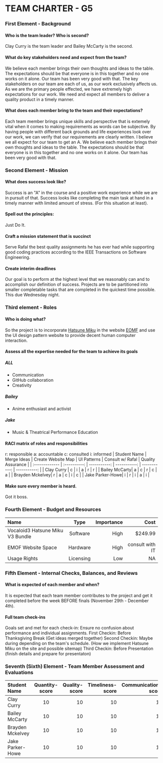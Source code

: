 # TEAM CHARTER - G5

### First Element - Background
#### Who is the team leader? Who is second?
  Clay Curry is the team leader and Bailey McCarty is the second. 

#### What do key stakeholders need and expect from the team?
We believe each member brings their own thoughts and ideas to the table. The expectations should be that everyone is in this together and no one works on it alone. Our team has been very good with that. The key stakeholders on our team are each of us, as our work exclusively affects us. As we are the primary people effected, we have extremely high expectations for our work. 
We need and expect all members to deliver a quality product in a timely manner. 

#### What does each member bring to the team and their expectations?
Each team member brings unique skills and perspective that is extemely vital when it comes to making requirements as words can be subjective. By having people with different back grounds and life experiences look over our work, we can verify that our requirements are clearly written. I believe we all expect for our team to get an A. 
We believe each member brings their own thoughts and ideas to the table. The expectations should be that everyone is in this together and no one works on it alone. Our team has been very good with that.



### Second Element - Mission

#### What does success look like?
Success is an "A" in the course and a positive work experience while we are in pursuit of that. Success looks like completing the main task at hand in a timely manner with limited amount of stress. (For this situation at least).
    
#### Spell out the principles:
 Just Do It.

#### Craft a mission statement that is succinct
Serve Rafal the best quality assignments he has ever had while supporting good coding practices according to the IEEE Transactions on Software Engineering.

#### Create interim deadlines
Our goal is to perform at the highest level that we reasonably can and to accomplish our definition of success.  Projects are to be partitioned into smaller completable tasks that are completed in the quickest time possible. This due Wednesday night.


### Third element - Roles
#### Who is doing what?
So the project is to incorporate [Hatsune Miku](https://www.youtube.com/watch?v=nbFxHdszYvA&t=3884s) in the website [EOMF](http://eomf.ou.edu/) and use the UI design pattern website to provide decent human computer interaction.

#### Assess all the expertise needed for the team to achieve its goals 

##### ALL
 * Communication
 * GitHub collaboration
 * Creativity
##### Bailey
* Anime enthusiast and activist
##### Jake
* Music & Theatrical Performance Education 

#### RACI matrix of roles and responsibilities

r: responsible a: accountable c: consulted i: informed
| Student Name      | Merge Ideas     | Create Website Map     | UI Patterns | Consult w/ Rafal | Quality Assurance |
| :------------- | :----------: | -----------: | -----------: | -----------: | -----------: |
| Clay Curry | c | i | a | r | r |
| Bailey McCarty| a | c | r | c | a |
| Brayden Mckelvey| r | a | c | i | c |
| Jake Parker-Howe| i | r | i | a | i |

#### Make sure every member is heard. 
Got it boss.


### Fourth Element - Budget and Resources

|  Name      |   Type   |  Importance  | Cost |
| :--------- | :------: | -----------: | ---: |
| Vocaloid3 Hatsune Miku V3 Bundle | Software | High | $249.99 |
| EMOF Website Space | Hardware | High | consult with IT |
| Usage Rights | Licensing | Low | NA |


### Fifth Element - Internal Checks, Balances, and Reviews
#### What is expected of each member and when?  
It is expected that each team member contributes to the project and get it completed before the week BEFORE finals (November 29th - December 4th).

#### Full team check-ins  
Goals set and met for each check-in: Ensure no confusion about performance and individual assignments.
First Checkin: Before Thanksgiving Break (Get ideas merged together)
Second Checkin: Maybe during depending on the team's schedule. (How we implement Hatsune Miku on the site and possible sitemap)
Third Checkin: Before Presentation (finish details and prepare for presentaton)


### Seventh (Sixth) Element - Team Member Assessment and Evaluations

| Student Name      | Quantity-score     | Quality-score     | Timeliness-score | Communication-score |
| :------------- | :----------: | -----------: | -----------: | -----------: |
| Clay Curry | 10 | 10 | 10 |10 |
| Bailey McCarty|10|10|10|10 |
| Brayden Mckelvey|10|10|10|10 |
| Jake Parker-Howe|10|10|10|10 |
